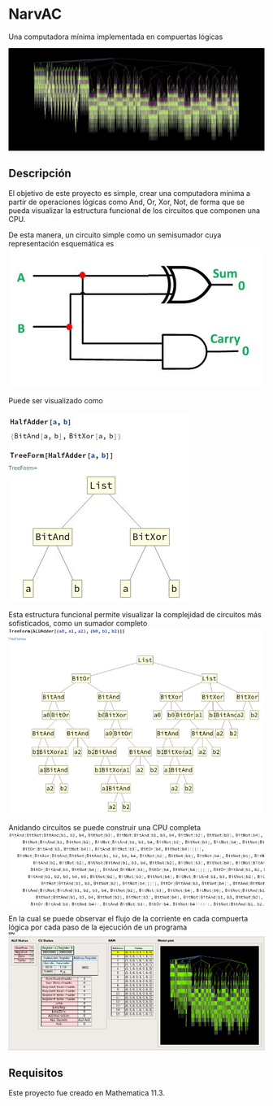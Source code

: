 # NarvAC
Una computadora mínima implementada en compuertas lógicas

![Captura](img/preview.jpeg?raw=true "Captura")

## Descripción
El objetivo de este proyecto es simple, crear una computadora mínima a partir de operaciones lógicas como And, Or, Xor, Not, de forma que se pueda visualizar la estructura funcional de los circuitos que componen una CPU.

De esta manera, un circuito simple como un semisumador cuya representación esquemática es
![HalfAdder](img/half_adder.jpg?raw=true  "HalfAdder")

Puede ser visualizado como

![HalfAdderTree](img/half_adder2.jpeg?raw=true  "HalfAdderTree")

Esta estructura funcional permite visualizar la complejidad de circuitos más sofisticados, como un sumador completo
![aluadder](img/alu_adder.png?raw=true  "aluadder")

Anidando circuitos se puede construir una CPU completa
![code](img/code.png?raw=true  "code")

En la cual se puede observar el flujo de la corriente en cada compuerta lógica por cada paso de la ejecución de un programa
![cpu_animation](img/cpu_animation.gif?raw=true  "cpu_animation")

## Requisitos
Este proyecto fue creado en Mathematica 11.3.